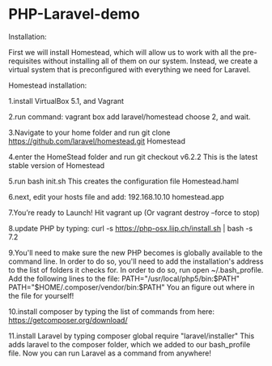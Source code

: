 # PHP-Laravel-demo
Installation:

First we will install Homestead, which will allow us to work with all the pre-requisites without installing all of them on our system. Instead, we create a virtual system that is preconfigured with everything we need for Laravel.

Homestead installation:

1.install VirtualBox 5.1, and Vagrant

2.run command: 
vagrant box add laravel/homestead 
choose 2, and wait.

3.Navigate to your home folder and run 
git clone https://github.com/laravel/homestead.git Homestead

4.enter the HomeStead folder and run 
	git checkout v6.2.2
This is the latest stable version of Homestead

5.run 
	bash init.sh
This creates the configuration file Homestead.haml

6.next, edit your hosts file and add: 
	192.168.10.10  homestead.app
	
7.You’re ready to Launch!
Hit vagrant up 
(Or vagrant destroy –force to stop)

8.update PHP by typing:
curl -s https://php-osx.liip.ch/install.sh | bash -s 7.2

9.You'll need to make sure the new PHP becomes is globally available to the command line. In order to do so, you'll need to add the installation's address to the list of folders it checks for. In order to do so, run open ~/.bash_profile.
Add the following lines to the file:
PATH="/usr/local/php5/bin:$PATH"
PATH="$HOME/.composer/vendor/bin:$PATH"
You an figure out where in the file for yourself!

10.install composer by typing the list of commands from here:
https://getcomposer.org/download/

11.install Laravel by typing composer global require "laravel/installer"
This adds laravel to the composer folder, which we added to our bash_profile file. Now you can run Laravel as a command from anywhere!

